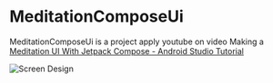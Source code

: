 # MeditationComposeUi

MeditationComposeUi is a project apply youtube on video Making a [Meditation UI With Jetpack Compose - Android Studio Tutorial](https://www.youtube.com/watch?v=g5-wzZUnIbQ&list=PLQkwcJG4YTCSpJ2NLhDTHhi6XBNfk9WiC&index=14&ab_channel=PhilippLackner)

![Screen Design](https://cdn.dribbble.com/users/3018311/screenshots/15822493/media/e558f3fb1c94bc7db416da0e4721e414.jpg?compress=1&resize=1000x750&vertical=top)
